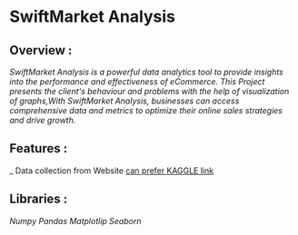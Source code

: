 # SwiftMarket Analysis
## Overview :
_SwiftMarket Analysis is a powerful data analytics tool to provide insights into the performance and effectiveness of eCommerce. This Project presents the client's behaviour and problems with the help of visualization
of graphs,With SwiftMarket Analysis, businesses can access comprehensive data and metrics to optimize their online sales strategies and drive growth._



## Features :
_ Data collection from Website [can prefer KAGGLE link](https://www.kaggle.com/datasets/monikahussain/swiftmarket-dataset)



##  Libraries :
_Numpy_
_Pandas_
_Matplotlip_
_Seaborn_
